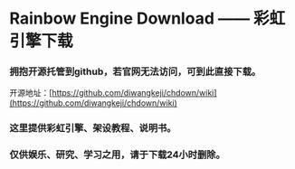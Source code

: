 # Rainbow Engine Download  ——  彩虹引擎下载
### 拥抱开源托管到github，若官网无法访问，可到此直接下载。
开源地址：[https://github.com/diwangkeji/chdown/wiki](https://github.com/diwangkeji/chdown/wiki)
### 这里提供彩虹引擎、架设教程、说明书。
### 仅供娱乐、研究、学习之用，请于下载24小时删除。
